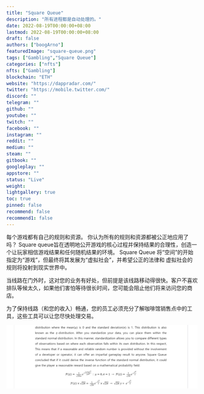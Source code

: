 ```yaml
---
title: "Square Queue"
description: "所有进程都是自动处理的。"
date: 2022-08-19T00:00:00+08:00
lastmod: 2022-08-19T00:00:00+08:00
draft: false
authors: ["boogArno"]
featuredImage: "square-queue.png"
tags: ["Gambling","Square Queue"]
categories: ["nfts"]
nfts: ["Gambling"]
blockchain: "ETH"
website: "https://dappradar.com/"
twitter: "https://mobile.twitter.com/"
discord: ""
telegram: ""
github: ""
youtube: ""
twitch: ""
facebook: ""
instagram: ""
reddit: ""
medium: ""
steam: ""
gitbook: ""
googleplay: ""
appstore: ""
status: "Live"
weight: 
lightgallery: true
toc: true
pinned: false
recommend: false
recommend1: false
---
```

每个游戏都有自己的规则和资源。 你认为所有的规则和资源都被公正地应用了吗？
Square queue旨在透明地公开游戏的核心过程并保持结果的合理性，创造一个让玩家相信游戏结果和任何随机结果的环境。
  Square Queue 将“空间”的开始指定为“游戏”，但最终将其发展为“虚拟社会”，并希望公正的法律和 虚拟社会的规则将投射到现实世界中。

当线路在门外时，这对您的业务有好处，但前提是该线路移动得很快。客户不喜欢排队等候太久，如果他们害怕等待很长时间，您可能会阻止他们将来访问您的商店。

为了保持线路（和您的收入）畅通，您的员工必须充分了解咖啡馆销售点中的工具，这些工具可以让您尽快处理交易。





![1080x360](1080x360.jpg)